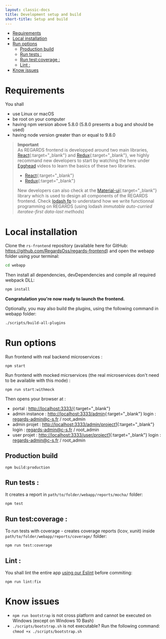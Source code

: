 ```yaml
---
layout: classic-docs
title: Development setup and build
short-title: Setup and build
---
```


<!-- START doctoc generated TOC please keep comment here to allow auto update -->
<!-- DON'T EDIT THIS SECTION, INSTEAD RE-RUN doctoc TO UPDATE -->


- [Requirements](#requirements)
- [Local installation](#local-installation)
- [Run options](#run-options)
  - [Production build](#production-build)
  - [Run tests :](#run-tests-)
  - [Run test:coverage :](#run-testcoverage-)
  - [Lint :](#lint-)
- [Know issues](#know-issues)

<!-- END doctoc generated TOC please keep comment here to allow auto update -->

# Requirements

You shall
- use Linux or macOS
- be root on your computer
- having npm version above 5.8.0 (5.8.0 presents a bug and should be used)
- having node version greater than or equal to 9.8.0

> **Important**  
> As REGARDS frontend is developped around two main libraries, [React](https://facebook.github.io/react/){:target="_blank"} and [Redux](http://redux.js.org){:target="_blank"}, we highly recommand new developers to start by watching the here under [Egghead](https://egghead.io) videos to learn the basics of these two libraries.
>   - [React](https://egghead.io/courses/react-native-fundamentals){:target="_blank"}
>   - [Redux](https://egghead.io/courses/getting-started-with-redux){:target="_blank"}  
>  
>New developers can also check at the [Material-ui](http://www.material-ui.com/#/components/app-bar){:target="_blank"} library which is used to design all components of the REGARDS frontend.
>Check [lodash fp](https://github.com/lodash/lodash/wiki/FP-Guide) to understand how we write functionnal programming on REGARDS (using lodash *immutable auto-curried iteratee-first data-last methods*)

# Local installation

Clone the `rs-frontend` repository (available here for GitHub: https://github.com/RegardsOss/regards-frontend) and open the webapp folder using your terminal:

```sh
cd webapp
```
Then install all dependencies, devDependencies and compile all required webpack DLL:

```sh
npm install
```

**Congratulation you're now ready to launch the frontend.**

Optionally, you may also build the plugins, using the following command in webapp folder:
```sh
./scripts/build-all-plugins
```

# Run options


Run frontend with real backend microservices :
```
npm start
```

Run frontend with mocked micrservices (the real microservices don't need to be available with this mode) :
```
npm run start:withmock
```

Then opens your browser at :
 - portal : [http://localhost:3333/](http://localhost:3333/){:target="_blank"}
 - admin instance : [http://localhost:3333/admin](http://localhost:3333/admin){:target="_blank"} login : regards-admin@c-s.fr / root_admin
 - admin projet : [http://localhost:3333/admin/project1](http://localhost:3333/admin/project1){:target="_blank"} login : regards-admin@c-s.fr / root_admin
 - user projet : [http://localhost:3333/user/project1](http://localhost:3333/user/project1){:target="_blank"} login : regards-admin@c-s.fr / root_admin

## Production build

```
npm build:production
```

## Run tests :

It creates a report in `path/to/folder/webapp/reports/mocha/` folder:

```
npm test
```

## Run test:coverage :

To run tests with coverage - creates coverage reports (lcov, xunit) inside `path/to/folder/webapp/reports/coverage/` folder:

```
npm run test:coverage
```

## Lint :

You shall lint the entire app [using our Eslint](/frontend-modules/eslint-config-es6-rules) before commiting:
```
npm run lint:fix
```

# Know issues

- `npm run bootstrap` is not cross platform and cannot be executed on Windows (except on Windows 10 Bash)
- `./scripts/bootstrap.sh` is not executable? Run the following command: `chmod +x ./scripts/bootstrap.sh`
